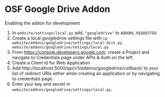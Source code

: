 # OSF Google Drive Addon


Enabling the addon for development

1. In `website/settings/local.py` add, `"googledrive"` to `ADDONS_REQUESTED`.
2. Create a local googledrive settings file with `cp website/addons/googledrive/settings/local-dist.py website/addons/googledrive/setings/local.py`
3. From https://console.developers.google.com, create a Project and navigate to Credentials page under APIs & Auth on the left.
4. Create a Client Id for Web Application
5. Add http://localhost:5000/api/v1/addons/googledrive/callback/ to your list of redirect URIs either while creating an application or by navigating to credentials page.
4. Enter your key and secret in `website/addons/googledrive/settings/local.py`. 
